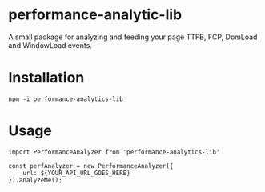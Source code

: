 # performance-analytic-lib

A small package for analyzing and feeding your page TTFB, FCP, DomLoad and WindowLoad events.

# Installation

`npm -i performance-analytics-lib`

# Usage

```
import PerformanceAnalyzer from 'performance-analytics-lib'

const perfAnalyzer = new PerformanceAnalyzer({
    url: ${YOUR_API_URL_GOES_HERE}
}).analyzeMe();
```